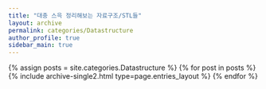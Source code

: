 ```yaml
---
title: "대충 스윽 정리해보는 자료구조/STL들"
layout: archive
permalink: categories/Datastructure
author_profile: true
sidebar_main: true
---
```



{% assign posts = site.categories.Datastructure %}
{% for post in posts %} {% include archive-single2.html type=page.entries_layout %} {% endfor %}